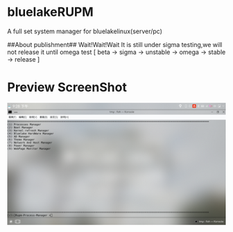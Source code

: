 # bluelakeRUPM
A full set system manager for bluelakelinux(server/pc)

##About publishment##
Wait!Wait!Wait
It is still under sigma testing,we will not release it until omega test [ beta -> sigma -> unstable -> omega -> stable -> release ] 

# Preview ScreenShot
![image](https://github.com/happyeggchen/bluelakeRUPM/raw/master/2021-03-27_21-28.png)
